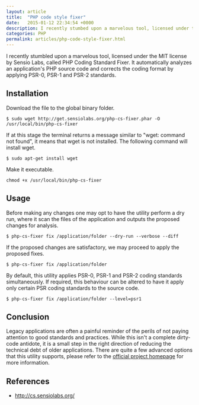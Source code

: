 ```yaml
---
layout: article
title:  "PHP code style fixer"
date:   2015-01-12 22:34:54 +0000
description: I recently stumbed upon a marvelous tool, licensed under the MIT license by Sensio Labs, called PHP Coding Standard Fixer. It automatically analyses an application's PHP source code and corrects the coding format by applying PSR-0, PSR-1 and PSR-2 standards.
categories: PHP
permalink: articles/php-code-style-fixer.html
---
```

I recently stumbled upon a marvelous tool, licensed under the MIT license by Sensio Labs, called PHP Coding Standard Fixer. It automatically analyzes an application's PHP source code and corrects the coding format by applying PSR-0, PSR-1 and PSR-2 standards.


## Installation
Download the file to the global binary folder.

```
$ sudo wget http://get.sensiolabs.org/php-cs-fixer.phar -O /usr/local/bin/php-cs-fixer

```

If at this stage the terminal returns a message similar to "wget: command not found", it means that wget is not installed. The following command will install wget.

```
$ sudo apt-get install wget
```

Make it executable.

```
chmod +x /usr/local/bin/php-cs-fixer

```


## Usage
Before making any changes one may opt to have the utility perform a dry run, where it scan the files of the application and outputs the proposed changes for analysis.

```
$ php-cs-fixer fix /application/folder --dry-run --verbose --diff
```

If the proposed changes are satisfactory, we may proceed to apply the proposed fixes.

```
$ php-cs-fixer fix /application/folder
```

By default, this utility applies PSR-0, PSR-1 and PSR-2 coding standards simultaneously. If required, this behaviour can be altered to have it apply only certain PSR coding standards to the source code.

```
$ php-cs-fixer fix /application/folder --level=psr1

```


## Conclusion
Legacy applications are often a painful reminder of the perils of not paying attention to good standards and practices. While this isn't a complete dirty-code antidote, it is a small step in the right direction of reducing the technical debt of older applications. There are quite a few advanced options that this utility supports, please refer to the [official project homepage](http://cs.sensiolabs.org) for more information.

## References

- http://cs.sensiolabs.org/
